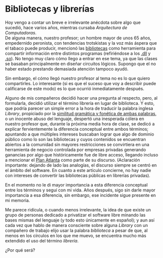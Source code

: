 ﻿# Bibliotecas y librerías

Hoy vengo a contar un breve e irrelevante anécdota sobre algo que sucedió, hace
varios años, mientras cursaba *Arquitectura de Computadoras*.  
De alguna manera, nuestro profesor; un hombre mayor de unos 65 años, empedernido
peronista, con tendencias trotskistas y la voz más áspera que el tabaco puede
producir, mencionó las [bibliotecas](https://es.wikipedia.org/wiki/Biblioteca_(inform%C3%A1tica))
como herramienta para compartir información entre distintos programas
(refiriéndose a los [.dll](https://es.wikipedia.org/wiki/Biblioteca_de_enlace_din%C3%A1mico)
y [.so](https://en.wikipedia.org/wiki/Library_(computing)#Shared_libraries)).
No tengo muy claro cómo llego a entrar en ese tema, ya que las clases se basaban
principalmente en diseñar circuitos lógicos. Supongo que el no haber estado
prestando demasiada atención tampoco ayudó.

Sin embargo, el cómo llegó nuestro profesor al tema no es lo que quiero
compartirles. Lo interesante (si es que el suceso que voy a describir puede
calificarse de este modo) es lo que ocurrió inmediatamente después.

Alguno de mis compañeros decidió hacer una pregunta al respecto, pero, al
formularla, decidió utilizar el término librería en lugar de biblioteca. Y esto,
que podría parecer un simple error a la hora de traducir la palabra inglesa
*Library*, propiciado por la
[similitud gramática y fonética de ambas palabras](https://daily.jstor.org/friend-or-faux-the-linguistic-trickery-of-false-friends/),
o un inocente abuso del lenguaje, despertó una inesperada cólera en nuestro
profesor que, durante la próxima media hora de clase, se dedicó a explicar
fervientemente la diferencia conceptual entre ambos términos; apuntando a que
múltiples intereses buscaban lograr que algo de dominio público como lo son las
bibliotecas y cuyos contenidos se encuentran abiertos a la comunidad sin mayores
restricciones se convirtiera en una herramienta de negocio controlada por
empresas privadas generando ganancias por algo que históricamente fue de libre
acceso, llegando incluso a mencionar el [Plan Atlanta](https://redinformativa.org.ar/el-plan-atlanta/)
como parte de su discurso. (Aclaración importante: dejando de lado las
analogías, el discurso siempre se centró en el ámbito del software. En cuanto a
este artículo concierne, no hay nadie con intereses de convertir las bibliotecas
públicas en librerías privadas).

En el momento no le di mayor importancia a esta diferencia conceptual entre los
términos y seguí con mi vida. Años después, sigo sin darle mayor importancia a
esa diferencia, sin embargo, ese incidente sigue presente en mi memoria.

Me parece ridícula, o cuando menos irrelevante, la idea de que existe un grupo
de personas dedicado a privatizar el software libre minando las bases mismas del
lenguaje (y todo esto únicamente en español); y aun así cada vez que hablo de
manera consciente sobre alguna *Library* con un compañero de trabajo elijo usar
la palabra *biblioteca* a pesar de que, al menos en los círculos en los que me
muevo, se encuentra mucho más extendido el uso del término *librería*.

¿Por qué será?
